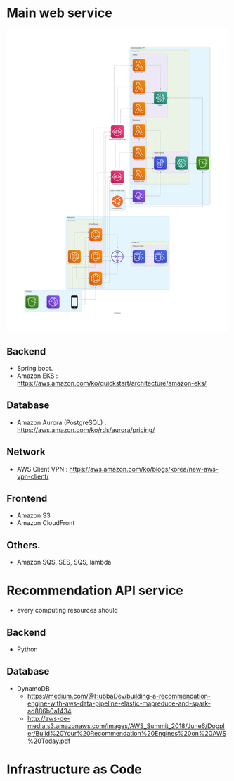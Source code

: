 # Main web service

![Architecture](./architecture.png)

## Backend

- Spring boot.
- Amazon EKS : https://aws.amazon.com/ko/quickstart/architecture/amazon-eks/


## Database

- Amazon Aurora (PostgreSQL) : https://aws.amazon.com/ko/rds/aurora/pricing/

## Network

- AWS Client VPN : https://aws.amazon.com/ko/blogs/korea/new-aws-vpn-client/


## Frontend

- Amazon S3
- Amazon CloudFront


## Others.
- Amazon SQS, SES, SQS, lambda


# Recommendation API service
- every computing resources should 



## Backend 

- Python 

## Database

- DynamoDB
    - https://medium.com/@HubbaDev/building-a-recommendation-engine-with-aws-data-pipeline-elastic-mapreduce-and-spark-ad886b0a1434
    - http://aws-de-media.s3.amazonaws.com/images/AWS_Summit_2018/June6/Doppler/Build%20Your%20Recommendation%20Engines%20on%20AWS%20Today.pdf

    

# Infrastructure as Code

